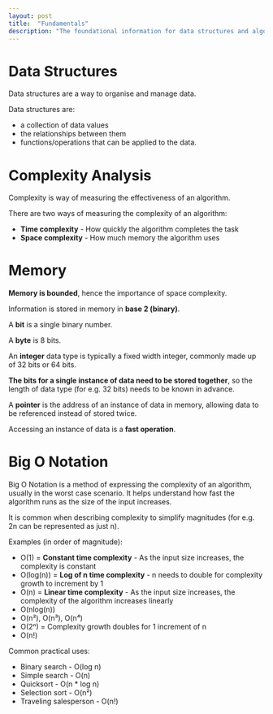 ```yaml
---
layout: post
title:  "Fundamentals"
description: "The foundational information for data structures and algorithms."
---
```


# Data Structures

Data structures are a way to organise and manage data. 

Data structures are: 

* a collection of data values 
* the relationships between them
* functions/operations that can be applied to the data. 

# Complexity Analysis

Complexity is way of measuring the effectiveness of an algorithm. 

There are two ways of measuring the complexity of an algorithm:

* **Time complexity** - How quickly the algorithm completes the task
* **Space complexity** - How much memory the algorithm uses

# Memory

**Memory is bounded**, hence the importance of space complexity. 

Information is stored in memory in **base 2 (binary)**.

A **bit** is a single binary number.

A **byte** is 8 bits.

An **integer** data type is typically a fixed width integer, commonly made up of 32 bits or 64 bits. 

**The bits for a single instance of data need to be stored together**, so the length of data type (for e.g. 32 bits) needs to be known in advance.

A **pointer** is the address of an instance of data in memory, allowing data to be referenced instead of stored twice.

Accessing an instance of data is a **fast operation**.

# Big O Notation

Big O Notation is a method of expressing the complexity of an algorithm, usually in the worst case scenario. It helps understand how fast the algorithm runs as the size of the input increases.

It is common when describing complexity to simplify magnitudes (for e.g. 2n can be represented as just n).

Examples (in order of magnitude):

* O(1) = **Constant time complexity** - As the input size increases, the complexity is constant
* O(log(n)) = **Log of n time complexity** - n needs to double for complexity growth to increment by 1
* O(n) = **Linear time complexity** - As the input size increases, the complexity of the algorithm increases linearly
* O(nlog(n))
* O(n²), O(n³), O(n⁴)
* O(2ⁿ) = Complexity growth doubles for 1 increment of n
* O(n!)

Common practical uses:

* Binary search - O(log n)
* Simple search - O(n)
* Quicksort - O(n * log n)
* Selection sort - O(n²)
* Traveling salesperson - O(n!)
